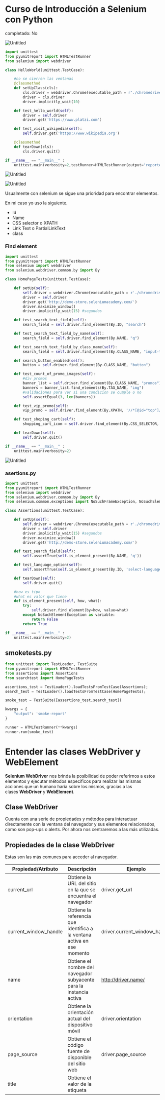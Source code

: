 # Curso de Introducción a Selenium con Python

completado: No

![Untitled](imagenesreadme/Untitled.png)

```python
import unittest
from pyunitreport import HTMLTestRunner
from selenium import webdriver

class HelloWorld(unittest.TestCase):

    #no se cierren las ventanas
    @classmethod
    def setUpClass(cls):
        cls.driver = webdriver.Chrome(executable_path = r'./chromedriver.exe')
        driver = cls.driver
        driver.implicitly_wait(10)

    def test_hello_world(self):
        driver = self.driver
        driver.get('https://www.platzi.com')

    def test_visit_wikipedia(self):
        self.driver.get('https://www.wikipedia.org')

    @classmethod
    def tearDown(cls):
        cls.driver.quit()

if __name__ == "__main__" :
    unittest.main(verbosity=2,testRunner=HTMLTestRunner(output='reportes',report_name='hello-world-report'))
```

![Untitled](imagenesreadme/Untitled%201.png)

![Untitled](imagenesreadme/Untitled%202.png)

Usualmente con selenium se sigue una prioridad para encontrar elementos.

En mi caso yo uso la siguiente.

- Id
- Name
- CSS selector o XPATH
- Link Text o PartialLinkText
- class

### Find element

```python
import unittest
from pyunitreport import HTMLTestRunner
from selenium import webdriver
from selenium.webdriver.common.by import By

class HomePageTests(unittest.TestCase):

    def setUp(self):
        self.driver = webdriver.Chrome(executable_path = r'./chromedriver.exe')
        driver = self.driver
        driver.get('http://demo-store.seleniumacademy.com/')
        driver.maximize_window()
        driver.implicitly_wait(15) #segundos

    def test_search_text_field(self):
        search_field = self.driver.find_element(By.ID, "search")

    def test_search_text_field_by_name(self):
        search_field = self.driver.find_element(By.NAME, "q")

    def test_search_text_field_by_class_name(self):
        search_field = self.driver.find_element(By.CLASS_NAME, "input-text")

    def search_button_enabled(self):
        button = self.driver.find_element(By.CLASS_NAME, "button")

    def test_count_of_promo_images(self):
        #div promos
        banner_list = self.driver.find_element(By.CLASS_NAME, "promos")
        banners = banner_list.find_elements(By.TAG_NAME, "img")
        #validaciones para ver si una condicion se cumple o no
        self.assertEqual(3, len(banners))

    def test_vip_promo(self):
        vip_promo = self.driver.find_element(By.XPATH, '//*[@id="top"]/body/div/div[2]/div[2]/div/div/div[2]/div[1]/ul/li[2]/a/img')

    def test_shoping_cart(self):
        shopping_cart_icon = self.driver.find_element(By.CSS_SELECTOR, 'div.header-minicart span.icon')

    def tearDown(self):
        self.driver.quit()

if __name__ == "__main__" :
    unittest.main(verbosity=2)
```

![Untitled](imagenesreadme/Untitled%203.png)

### asertions.py

```python
import unittest
from pyunitreport import HTMLTestRunner
from selenium import webdriver
from selenium.webdriver.common.by import By
from selenium.common.exceptions import NoSuchFrameException, NoSuchElementException

class Assertions(unittest.TestCase):

    def setUp(self):
        self.driver = webdriver.Chrome(executable_path = r'./chromedriver.exe')
        driver = self.driver
        driver.implicitly_wait(15) #segundos
        driver.maximize_window()
        driver.get('http://demo-store.seleniumacademy.com/')

    def test_search_field(self):
        self.assertTrue(self.is_element_present(By.NAME, 'q'))

    def test_language_option(self):
        self.assertTrue(self.is_element_present(By.ID, 'select-language'))

    def tearDown(self):
        self.driver.quit()

    #how es tipo
    #what es valor que tiene
    def is_element_present(self, how, what):
        try:
            self.driver.find_element(by=how, value=what)
        except NoSuchElementException as variable:
            return False
        return True

if __name__ == "__main__" :
    unittest.main(verbosity=2)
```

## smoketests.py

```python
from unittest import TestLoader, TestSuite
from pyunitreport import HTMLTestRunner
from assertions import Assertions
from searchtest import HomePageTests

assertions_test = TestLoader().loadTestsFromTestCase(Assertions);
search_test = TestLoader().loadTestsFromTestCase(HomePageTests);

smoke_test = TestSuite([assertions_test,search_test])

kwargs = {
    "output": 'smoke-report'
}

runner = HTMLTestRunner(**kwargs)
runner.run(smoke_test)
```

# ****Entender las clases WebDriver y WebElement****

**Selenium WebDriver** nos brinda la posibilidad de poder referirnos a estos elementos y ejecutar métodos específicos para realizar las mismas acciones que un humano haría sobre los mismos, gracias a las clases **WebDriver** y **WebElement**.

## Clase WebDriver

Cuenta con una serie de propiedades y métodos para interactuar directamente con la ventana del navegador y sus elementos relacionados, como son pop-ups o alerts. Por ahora nos centraremos a las más utilizadas.

## Propiedades de la clase WebDriver

Estas son las más comunes para acceder al navegador.

| Propiedad/Atributo | Descripción | Ejemplo |
| --- | --- | --- |
| current_url | Obtiene la URL del sitio en la que se encuentra el navegador | driver.get_url |
| current_window_handle | Obtiene la referencia que identifica a la ventana activa en ese momento | driver.current_window_handle |
| name | Obtiene el nombre del navegador subyacente para la instancia activa | http://driver.name/ |
| orientation | Obtiene la orientación actual del dispositivo móvil | driver.orientation |
| page_source | Obtiene el código fuente de disponible del sitio web | driver.page_source |
| title | Obtiene el valor de la etiqueta <title> del sitio web | driver.title |

## Clase WebElement

Esta clase nos permite interactuar específicamente con elementos de los sitios web como textbox, text area, button, radio button, checkbox, etc.

## Propiedades más comunes de la clase WebElement

| Propiedad/Atributo | Descripción | Ejemplo |
| --- | --- | --- |
| size | Obtiene el tamaño del elemento | login.size |
| tag_name | Obtiene el nombre de la etiqueta HTML del elemento | login.tag_name |
| text | Obtiene el texto del elemento | login.text |

## Métodos más comunes de la clase WebElement

| Método/Atributo | Descripción | Ejemplo |
| --- | --- | --- |
| clear() | Limpia el contenido de un textarea | first_name.clear() |
| click() | Hace clic en el elemento | send_button.click() |
| get_attribute(name) | Obtiene el valor del atributo de un elemento | submit_button.get_attribute(‘value’) last_name.get_attribute(max_length) |
| is_displayed() | Verifica si el elemento está a la vista al usuario | banner.is_displayed() |
| is_enabled() | Verifica si el elemento está habilitado | radio_button.is_enabled() |
| is_selected() | Verifica si el elemento está seleccionado, para el caso de checkbox o radio button | checkbox.is_selected() |
| send_keys(value) | Simula escribir o presionar teclas en un elemento | email_field.send_keys(‘team@platzi.com’) |
| submit() | Envía un formulario o confirmación en un text area | search_field.submit() |
| value_of_css_property(property_name) | Obtiene el valor de una propiedad CSS del elemento | header.value_of_css_property(‘background-color’) |